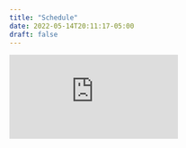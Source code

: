 ```yaml
---
title: "Schedule"
date: 2022-05-14T20:11:17-05:00
draft: false
---
```

<iframe src='https://widget.inspectortoolbelt.com/scheduler/2WmCFbvAtaTjTHukB2WQO2tf1G22/dUiQe2xWazKBy5BnPzdz?iframe=1' scrolling="yes" frameborder="0" class="iframeSchedule"> </iframe>